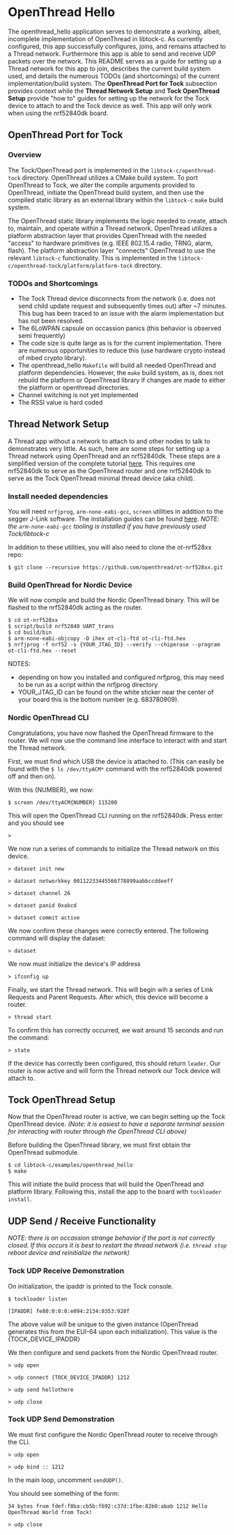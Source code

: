 # OpenThread Hello 

The openthread_hello application serves to demonstrate a working, albeit, incomplete 
implementation of OpenThread in libtock-c. As currently configured, this app successfully
configures, joins, and remains attached to a Thread network. Furthermore this app is 
able to send and receive UDP packets over the network. This README serves as a guide for
setting up a Thread network for this app to join, describes the current build system 
used, and details the numerous TODOs (and shortcomings) of the current implementation/build
system. The __OpenThread Port for Tock__ subsection provides context while the __Thread Network
Setup__ and __Tock OpenThread Setup__ provide "how to" guides for setting up the network
for the Tock device to attach to and the Tock device as well. This app will only work when using 
the nrf52840dk board.

## OpenThread Port for Tock

### Overview
The Tock/OpenThread port is implemented in the `libtock-c/openthread-tock` directory. OpenThread 
utilizes a CMake build system. To port OpenThread to Tock, we alter the compile arguments 
provided to OpenThread, initiate the OpenThread build system, and then use the compiled 
static library as an external library within the `libtock-c` `make` build system. 

The OpenThread static library implements the logic needed to create, attach to, maintain,
and operate within a Thread network. OpenThread utilizes a platform abstraction layer 
that provides OpenThread with the needed "access" to hardware primitives (e.g. 
IEEE 802.15.4 radio, TRNG, alarm, flash). The platform abstraction layer "connects"
OpenThread to use the relevant `libtock-c` functionality. This is implemented in the
`libtock-c/openthread-tock/platform/platform-tock` directory.

### TODOs and Shortcomings

- The Tock Thread device disconnects from the network (i.e. does not send child update request 
and subsequently times out) after ~7 minutes. This bug has been traced to an issue with the alarm
implementation but has not been resolved.
- The 6LoWPAN capsule on occassion panics (this behavior is observed semi frequently)
- The code size is quite large as is for the current implementation. There are numerous 
opportunities to reduce this (use hardware crypto instead of mbed crypto library).
- The openthread_hello `Makefile` will build all needed OpenThread and platform dependencies. 
However, the `make` build system, as is, does not rebuild the platform or OpenThread library 
if changes are made to either the platform or openthread directories.
- Channel switching is not yet implemented
- The RSSI value is hard coded 

## Thread Network Setup

A Thread app without a network to attach to and other nodes to talk to demonstrates very little.
As such, here are some steps for setting up a Thread network using OpenThread and an 
nrf52840dk. These steps are a simplified version of the complete tutorial [here](https://openthread.io/codelabs/openthread-hardware#13).
This requires one nrf52840dk to serve as the OpenThread router and one nrf52840dk to serve
as the Tock OpenThread minimal thread device (aka child).

### Install needed dependencies

You will need `nrfjprog`, `arm-none-eabi-gcc`, `screen` utilities in addition to the segger J-Link software.
The installation guides can be found [here](https://openthread.io/codelabs/openthread-hardware#1). _NOTE: 
the `arm-none-eabi-gcc` tooling is installed if you have previously used Tock/libtock-c_

In addition to these utilities, you will also need to clone the ot-nrf528xx repo:

```console
$ git clone --recursive https://github.com/openthread/ot-nrf528xx.git
```

### Build OpenThread for Nordic Device

We will now compile and build the Nordic OpenThread binary. This will be flashed to the 
nrf52840dk acting as the router. 

```console
$ cd ot-nrf528xx
$ script/build nrf52840 UART_trans
$ cd build/bin
$ arm-none-eabi-objcopy -O ihex ot-cli-ftd ot-cli-ftd.hex
$ nrfjprog -f nrf52 -s {YOUR_JTAG_ID} --verify --chiperase --program ot-cli-ftd.hex --reset
```

NOTES:
- depending on how you installed and configured nrfjprog, this may need to be run as a script
within the nrfjprog directory
- YOUR_JTAG_ID can be found on the white sticker near the center of your board this is the 
bottom number (e.g. 683780909).

### Nordic OpenThread CLI

Congratulations, you have now flashed the OpenThread firmware to the router. We will now 
use the command line interface to interact with and start the Thread network.

First, we must find which USB the device is attached to. (This can easily be found with the 
`$ ls /dev/ttyACM*` command with the nrf52840dk powered off and then on). 

With this {NUMBER}, we now:

```console
$ screen /dev/ttyACM{NUMBER} 115200
```

This will open the OpenThread CLI running on the nrf52840dk. Press enter and you 
should see 

```console
>
```

We now run a series of commands to initialize the Thread network on this device. 

```console
> dataset init new
```

```console
> dataset networkkey 00112233445566778899aabbccddeeff
```

```console
> dataset channel 26
```

```console
> dataset panid 0xabcd
```

```console
> dataset commit active
```

We now confirm these changes were correctly entered. The following command
will display the dataset:
```console
> dataset
```

We now must initialize the device's IP address

```console
> ifconfig up
```

Finally, we start the Thread network. This will begin wih a series of Link Requests
and Parent Requests. After which, this device will become a router. 
```console
> thread start
```

To confirm this has correctly occurred, we wait around 15 seconds and run the 
command:

```console
> state
```

If the device has correctly been configured, this should return `leader`. Our 
router is now active and will form the Thread network our Tock device will attach 
to.

## Tock OpenThread Setup

Now that the OpenThread router is active, we can begin setting up the Tock 
OpenThread device. _(Note: it is easiest to have a separate terminal session
for interacting with router through the OpenThread CLI above)_

Before building the OpenThread library, we must first obtain the OpenThread 
submodule.

```console
$ cd libtock-c/examples/openthread_hello
$ make
```

This will initiate the build process that will build the OpenThread and 
platform library. Following this, install the app to the board with `tockloader install`.

## UDP Send / Receive Functionality 

_NOTE: there is on occassion strange behavior if the port is not correctly closed. If this 
occurs it is best to restart the thread network (i.e. `thread stop` reboot device and 
reinitialize the network)_

### Tock UDP Receive Demonstration

On initialization, the ipaddr is printed to the Tock console.

```console 
$ tockloader listen
```

```console
[IPADDR] fe80:0:0:0:e094:2134:8353:928f
```

The above value will be unique to the given instance (OpenThread generates this from
the EUI-64 upon each initialization). This value is the {TOCK_DEVICE_IPADDR}

We then configure and send packets from the Nordic OpenThread router.

```console 
> udp open
```

```console
> udp connect {TOCK_DEVICE_IPADDR} 1212
```

```console
> udp send hellothere
```

```console 
> udp close
```

### Tock UDP Send Demonstration

We must first configure the Nordic OpenThread router to receive through the CLI.

```console
> udp open
```
```console
> udp bind :: 1212
```

In the main loop, uncomment `sendUDP()`.

You should see something of the form:

```console
34 bytes from fdef:f8ba:cb5b:f692:c37d:1fbe:82b0:abab 1212 Hello OpenThread World from Tock!
```

```console
> udp close
```